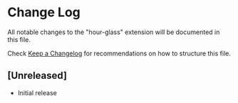 # Change Log

All notable changes to the "hour-glass" extension will be documented in this file.

Check [Keep a Changelog](http://keepachangelog.com/) for recommendations on how to structure this file.

## [Unreleased]

- Initial release